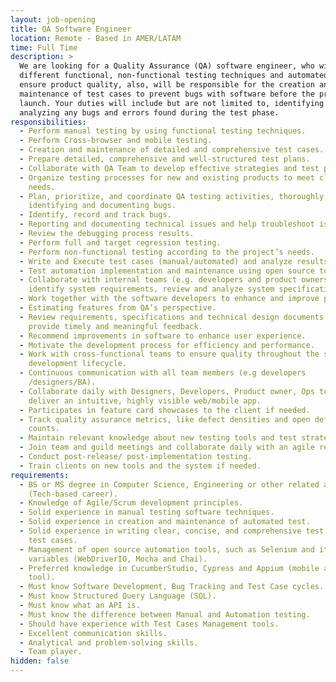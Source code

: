 ```yaml
---
layout: job-opening
title: QA Software Engineer
location: Remote - Based in AMER/LATAM
time: Full Time
description: >
  We are looking for a Quality Assurance (QA) software engineer, who will manage
  different functional, non-functional testing techniques and automated tests to
  ensure product quality, also, will be responsible for the creation and
  maintenance of test cases to prevent bugs with software before the product
  launch. Your duties will include but are not limited to, identifying and
  analyzing any bugs and errors found during the test phase.
responsibilities:
  - Perform manual testing by using functional testing techniques.
  - Perform Cross-browser and mobile testing.
  - Creation and maintenance of detailed and comprehensive test cases.
  - Prepare detailed, comprehensive and well-structured test plans.
  - Collaborate with QA Team to develop effective strategies and test plans.
  - Organize testing processes for new and existing products to meet client
    needs.
  - Plan, prioritize, and coordinate QA testing activities, thoroughly
    identifying and documenting bugs.
  - Identify, record and track bugs.
  - Reporting and documenting technical issues and help troubleshoot issues.
  - Review the debugging process results.
  - Perform full and target regression testing.
  - Perform non-functional testing according to the project’s needs.
  - Write and Execute test cases (manual/automated) and analyze results.
  - Test automation implementation and maintenance using open source tools.
  - Collaborate with internal teams (e.g. developers and product owners) to
    identify system requirements, review and analyze system specifications.
  - Work together with the software developers to enhance and improve programs.
  - Estimating features from QA’s perspective.
  - Review requirements, specifications and technical design documents to
    provide timely and meaningful feedback.
  - Recommend improvements in software to enhance user experience.
  - Motivate the development process for efficiency and performance.
  - Work with cross-functional teams to ensure quality throughout the software
    development lifecycle.
  - Continuous communication with all team members (e.g developers
    /designers/BA).
  - Collaborate daily with Designers, Developers, Product owner, Ops to test and
    deliver an intuitive, highly visible web/mobile app.
  - Participates in feature card showcases to the client if needed.
  - Track quality assurance metrics, like defect densities and open defect
    counts.
  - Maintain relevant knowledge about new testing tools and test strategies.
  - Join team and guild meetings and collaborate daily with an agile remote team.
  - Conduct post-release/ post-implementation testing.
  - Train clients on new tools and the system if needed.
requirements:
  - BS or MS degree in Computer Science, Engineering or other related areas
    (Tech-based career).
  - Knowledge of Agile/Scrum development principles.
  - Solid experience in manual testing software techniques.
  - Solid experience in creation and maintenance of automated test.
  - Solid experience in writing clear, concise, and comprehensive test plans and
    test cases.
  - Management of open source automation tools, such as Selenium and its
    variables (WebDriverIO, Mocha and Chai).
  - Preferred knowledge in CucumberStudio, Cypress and Appium (mobile automation
    tool).
  - Must know Software Development, Bug Tracking and Test Case cycles.
  - Must know Structured Query Language (SQL).
  - Must know what an API is.
  - Must know the difference between Manual and Automation testing.
  - Should have experience with Test Cases Management tools.
  - Excellent communication skills.
  - Analytical and problem-solving skills.
  - Team player.
hidden: false
---
```

